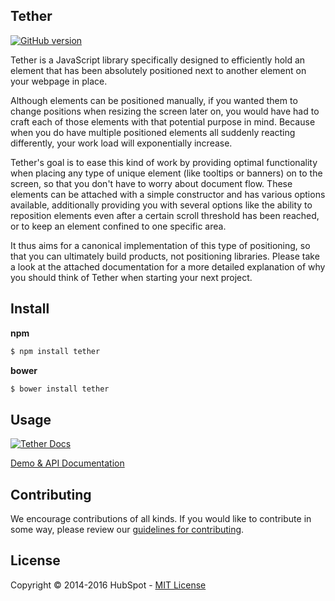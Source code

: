 ## Tether

[![GitHub
version](https://badge.fury.io/gh/HubSpot%2Ftether.svg)](http://badge.fury.io/gh/HubSpot%2Ftether)

Tether is a JavaScript library specifically designed to efficiently hold an element that has been absolutely positioned next to another element on your webpage in place.

Although elements can be positioned manually, if you wanted them to change positions when resizing the screen later on, you would have had to craft each of those elements with that potential purpose in mind. Because when you do have multiple positioned elements all suddenly reacting differently, your work load will exponentially increase.

Tether's goal is to ease this kind of work by providing optimal functionality when placing any type of unique element (like tooltips or banners) on to the screen, so that you don't have to worry about document flow. These elements can be attached with a simple constructor and has various options available, additionally providing you with several options like the ability to reposition elements even after a certain scroll threshold has been reached, or to keep an element confined to one specific area.

It thus aims for a canonical implementation of this type of positioning, so that you can ultimately build products, not positioning libraries. Please take a look at the attached documentation for a more detailed explanation of why you should think of Tether when starting your next project.

## Install

__npm__
```sh
$ npm install tether
```

__bower__
```sh
$ bower install tether
```

## Usage

[![Tether Docs](http://i.imgur.com/YCx8cLr.png)](http://github.hubspot.com/tether/#usage)

[Demo & API Documentation](http://github.hubspot.com/tether/)


## Contributing

We encourage contributions of all kinds. If you would like to contribute in some way, please review our [guidelines for contributing](CONTRIBUTING.md).


## License
Copyright &copy; 2014-2016 HubSpot - [MIT License](LICENSE)
